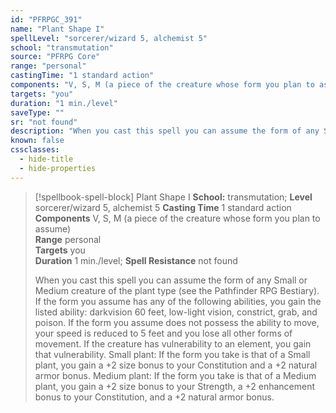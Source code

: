 ```yaml
---
id: "PFRPGC_391"
name: "Plant Shape I"
spellLevel: "sorcerer/wizard 5, alchemist 5"
school: "transmutation"
source: "PFRPG Core"
range: "personal"
castingTime: "1 standard action"
components: "V, S, M (a piece of the creature whose form you plan to assume)"
targets: "you"
duration: "1 min./level"
saveType: ""
sr: "not found"
description: "When you cast this spell you can assume the form of any Small or Medium creature of the plant type (see the Pathfinder RPG Bestiary).  If the form you assume has any of the following abilities, you gain the listed ability: darkvision 60 feet, low-light vision, constrict, grab, and poison. If the form you assume does not possess the ability to move, your speed is reduced to 5 feet and you lose all other forms of movement. If the creature has vulnerability to an element, you gain that vulnerability.  Small plant: If the form you take is that of a Small plant, you gain a +2 size bonus to your Constitution and a +2 natural armor bonus.  Medium plant: If the form you take is that of a Medium plant, you gain a +2 size bonus to your Strength, a +2 enhancement bonus to your Constitution, and a +2 natural armor bonus."
known: false
cssclasses:
  - hide-title
  - hide-properties
---
```


> [!spellbook-spell-block] Plant Shape I
> **School:** transmutation; **Level** sorcerer/wizard 5, alchemist 5
> **Casting Time** 1 standard action  
> **Components** V, S, M (a piece of the creature whose form you plan to assume)  
> **Range** personal  
> **Targets** you  
> **Duration** 1 min./level; **Spell Resistance** not found
> 
> When you cast this spell you can assume the form of any Small or Medium creature of the plant type (see the Pathfinder RPG Bestiary).  If the form you assume has any of the following abilities, you gain the listed ability: darkvision 60 feet, low-light vision, constrict, grab, and poison. If the form you assume does not possess the ability to move, your speed is reduced to 5 feet and you lose all other forms of movement. If the creature has vulnerability to an element, you gain that vulnerability.  Small plant: If the form you take is that of a Small plant, you gain a +2 size bonus to your Constitution and a +2 natural armor bonus.  Medium plant: If the form you take is that of a Medium plant, you gain a +2 size bonus to your Strength, a +2 enhancement bonus to your Constitution, and a +2 natural armor bonus.